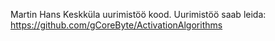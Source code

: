 Martin Hans Keskküla uurimistöö kood.
Uurimistöö saab leida: https://github.com/gCoreByte/ActivationAlgorithms
